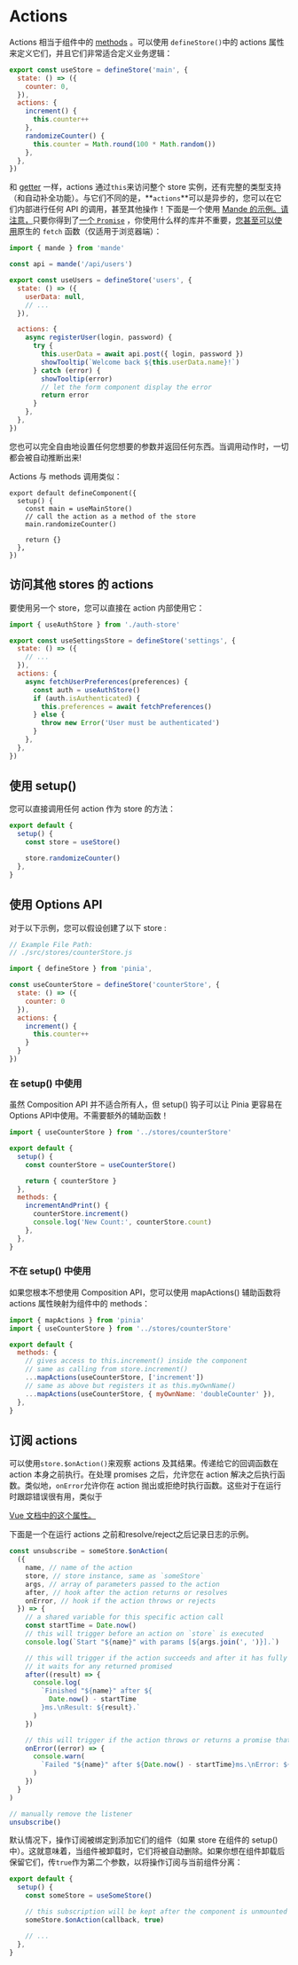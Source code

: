# Actions

Actions 相当于组件中的 [methods](https://v3.vuejs.org/guide/data-methods.html#methods) 。可以使用 `defineStore()`中的 actions 属性来定义它们，并且它们非常适合定义业务逻辑：

```js
export const useStore = defineStore('main', {
  state: () => ({
    counter: 0,
  }),
  actions: {
    increment() {
      this.counter++
    },
    randomizeCounter() {
      this.counter = Math.round(100 * Math.random())
    },
  },
})
```

和 [getter](https://pinia.vuejs.org/core-concepts/getters.html) 一样，actions 通过`this`来访问整个 store 实例，还有完整的类型支持（和自动补全功能）。与它们不同的是，**`actions`**可以是异步的，您可以在它们内部进行任何 API 的调用，甚至其他操作！下面是一个使用 [Mande 的示例。请注意，](https://github.com/posva/mande)只要你得到了[一个 `Promise`](https://github.com/posva/mande) ，你使用什么样的库并不重要，[您甚至可以使用](https://github.com/posva/mande)原生的 `fetch` 函数（仅适用于浏览器端）：

```js
import { mande } from 'mande'

const api = mande('/api/users')

export const useUsers = defineStore('users', {
  state: () => ({
    userData: null,
    // ...
  }),

  actions: {
    async registerUser(login, password) {
      try {
        this.userData = await api.post({ login, password })
        showTooltip(`Welcome back ${this.userData.name}!`)
      } catch (error) {
        showTooltip(error)
        // let the form component display the error
        return error
      }
    },
  },
})
```

您也可以完全自由地设置任何您想要的参数并返回任何东西。当调用动作时，一切都会被自动推断出来!

Actions 与 methods 调用类似：

```vue
export default defineComponent({
  setup() {
    const main = useMainStore()
    // call the action as a method of the store
    main.randomizeCounter()

    return {}
  },
})
```



## 访问其他 stores 的 actions

要使用另一个 store，您可以直接在 action 内部使用它：

```js
import { useAuthStore } from './auth-store'

export const useSettingsStore = defineStore('settings', {
  state: () => ({
    // ...
  }),
  actions: {
    async fetchUserPreferences(preferences) {
      const auth = useAuthStore()
      if (auth.isAuthenticated) {
        this.preferences = await fetchPreferences()
      } else {
        throw new Error('User must be authenticated')
      }
    },
  },
})
```



## 使用 setup()

您可以直接调用任何 action 作为 store 的方法：

```js
export default {
  setup() {
    const store = useStore()

    store.randomizeCounter()
  },
}
```



## 使用 Options API

对于以下示例，您可以假设创建了以下 store :

```js
// Example File Path:
// ./src/stores/counterStore.js

import { defineStore } from 'pinia',

const useCounterStore = defineStore('counterStore', {
  state: () => ({
    counter: 0
  }),
  actions: {
    increment() {
      this.counter++
    }
  }
})
```

### 在 setup() 中使用

虽然 Composition API 并不适合所有人，但 setup() 钩子可以让 Pinia 更容易在 Options API中使用。不需要额外的辅助函数！

```js
import { useCounterStore } from '../stores/counterStore'

export default {
  setup() {
    const counterStore = useCounterStore()

    return { counterStore }
  },
  methods: {
    incrementAndPrint() {
      counterStore.increment()
      console.log('New Count:', counterStore.count)
    },
  },
}
```

### 不在 setup() 中使用

如果您根本不想使用 Composition API，您可以使用 mapActions() 辅助函数将 actions 属性映射为组件中的 methods：

```js
import { mapActions } from 'pinia'
import { useCounterStore } from '../stores/counterStore'

export default {
  methods: {
    // gives access to this.increment() inside the component
    // same as calling from store.increment()
    ...mapActions(useCounterStore, ['increment'])
    // same as above but registers it as this.myOwnName()
    ...mapActions(useCounterStore, { myOwnName: 'doubleCounter' }),
  },
}
```



## 订阅 actions

可以使用`store.$onAction()`来观察 actions 及其结果。传递给它的回调函数在 action 本身之前执行。在处理 promises 之后，允许您在 action 解决之后执行函数。类似地，`onError`允许你在 action 抛出或拒绝时执行函数。这些对于在运行时跟踪错误很有用，类似于

[Vue 文档中的这个属性。](https://v3.vuejs.org/guide/tooling/deployment.html#tracking-runtime-errors)

下面是一个在运行 actions 之前和resolve/reject之后记录日志的示例。

```js
const unsubscribe = someStore.$onAction(
  ({
    name, // name of the action
    store, // store instance, same as `someStore`
    args, // array of parameters passed to the action
    after, // hook after the action returns or resolves
    onError, // hook if the action throws or rejects
  }) => {
    // a shared variable for this specific action call
    const startTime = Date.now()
    // this will trigger before an action on `store` is executed
    console.log(`Start "${name}" with params [${args.join(', ')}].`)

    // this will trigger if the action succeeds and after it has fully run.
    // it waits for any returned promised
    after((result) => {
      console.log(
        `Finished "${name}" after ${
          Date.now() - startTime
        }ms.\nResult: ${result}.`
      )
    })

    // this will trigger if the action throws or returns a promise that rejects
    onError((error) => {
      console.warn(
        `Failed "${name}" after ${Date.now() - startTime}ms.\nError: ${error}.`
      )
    })
  }
)

// manually remove the listener
unsubscribe()
```

默认情况下，操作订阅被绑定到添加它们的组件（如果 store 在组件的 setup() 中）。这就意味着，当组件被卸载时，它们将被自动删除。如果你想在组件卸载后保留它们，传`true`作为第二个参数，以将操作订阅与当前组件分离：

```js
export default {
  setup() {
    const someStore = useSomeStore()

    // this subscription will be kept after the component is unmounted
    someStore.$onAction(callback, true)

    // ...
  },
}
```